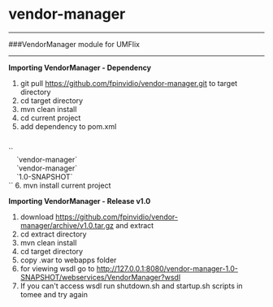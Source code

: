vendor-manager
==============

---
###VendorManager module for UMFlix

---
**Importing VendorManager - Dependency**

1. git pull https://github.com/fpinvidio/vendor-manager.git to target directory
2. cd target directory
3. mvn clean install
4. cd current project
5. add dependency to pom.xml
<br />
	`<dependency>`<br />
	    &nbsp;&nbsp;&nbsp;&nbsp;`<groupId>vendor-manager</groupId>`<br />
        &nbsp;&nbsp;&nbsp;&nbsp;`<artifactId>vendor-manager</artifactId>`<br />
        &nbsp;&nbsp;&nbsp;&nbsp;`<version>1.0-SNAPSHOT</version>`<br />
    `</dependency>`
6. mvn install current project

**Importing VendorManager - Release v1.0**

1. download https://github.com/fpinvidio/vendor-manager/archive/v1.0.tar.gz and extract
2. cd extract directory
3. mvn clean install
4. cd target directory
5. copy .war to webapps folder
6. for viewing wsdl go to http://127.0.0.1:8080/vendor-manager-1.0-SNAPSHOT/webservices/VendorManager?wsdl
7. If you can't access wsdl run shutdown.sh and startup.sh scripts in tomee and try again